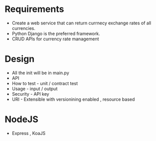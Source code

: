 
# Requirements
* Create a web service that can return currnecy exchange rates of all currencies.
* Python Django is the preferred framework.
* CRUD APIs for currency rate management


# Design
* All the init will be in main.py
* API
 * How to test - unit / contract test
 * Usage - input / output 
 * Security - API key
 * URI - Extensible with versionining enabled , resource based
 
# NodeJS
* Express , KoaJS


